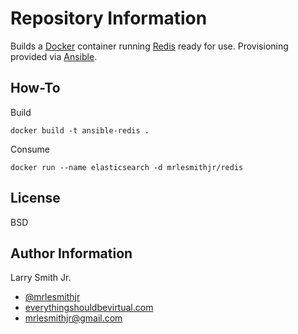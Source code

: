 Repository Information
======================
Builds a [Docker] container running [Redis] ready for use. Provisioning provided via [Ansible].

How-To
------
Build
```
docker build -t ansible-redis .
```

Consume

`docker run --name elasticsearch -d mrlesmithjr/redis`

License
-------

BSD

Author Information
------------------

Larry Smith Jr.
- [@mrlesmithjr]
- [everythingshouldbevirtual.com]
- [mrlesmithjr@gmail.com]


[Ansible]: <https://www.ansible.com/>
[Docker]: <https://www.docker.com>
[Redis]: <http://redis.io>
[@mrlesmithjr]: <https://twitter.com/mrlesmithjr>
[everythingshouldbevirtual.com]: <http://everythingshouldbevirtual.com>
[mrlesmithjr@gmail.com]: <mailto:mrlesmithjr@gmail.com>
